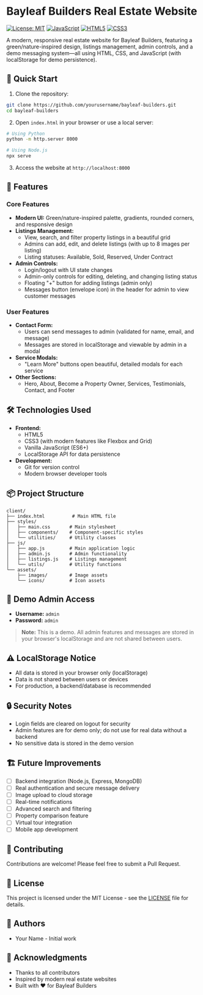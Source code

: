 # Bayleaf Builders Real Estate Website

[![License: MIT](https://img.shields.io/badge/License-MIT-green.svg)](https://opensource.org/licenses/MIT)
[![JavaScript](https://img.shields.io/badge/JavaScript-ES6+-yellow.svg)](https://developer.mozilla.org/en-US/docs/Web/JavaScript)
[![HTML5](https://img.shields.io/badge/HTML5-E34F26?logo=html5&logoColor=white)](https://developer.mozilla.org/en-US/docs/Web/HTML)
[![CSS3](https://img.shields.io/badge/CSS3-1572B6?logo=css3&logoColor=white)](https://developer.mozilla.org/en-US/docs/Web/CSS)

A modern, responsive real estate website for Bayleaf Builders, featuring a green/nature-inspired design, listings management, admin controls, and a demo messaging system—all using HTML, CSS, and JavaScript (with localStorage for demo persistence).

## 🚀 Quick Start

1. Clone the repository:
```bash
git clone https://github.com/yourusername/bayleaf-builders.git
cd bayleaf-builders
```

2. Open `index.html` in your browser or use a local server:
```bash
# Using Python
python -m http.server 8000

# Using Node.js
npx serve
```

3. Access the website at `http://localhost:8000`

## 🌿 Features

### Core Features
- **Modern UI:** Green/nature-inspired palette, gradients, rounded corners, and responsive design
- **Listings Management:**
  - View, search, and filter property listings in a beautiful grid
  - Admins can add, edit, and delete listings (with up to 8 images per listing)
  - Listing statuses: Available, Sold, Reserved, Under Contract
- **Admin Controls:**
  - Login/logout with UI state changes
  - Admin-only controls for editing, deleting, and changing listing status
  - Floating "+" button for adding listings (admin only)
  - Messages button (envelope icon) in the header for admin to view customer messages

### User Features
- **Contact Form:**
  - Users can send messages to admin (validated for name, email, and message)
  - Messages are stored in localStorage and viewable by admin in a modal
- **Service Modals:**
  - "Learn More" buttons open beautiful, detailed modals for each service
- **Other Sections:**
  - Hero, About, Become a Property Owner, Services, Testimonials, Contact, and Footer

## 🛠️ Technologies Used

- **Frontend:**
  - HTML5
  - CSS3 (with modern features like Flexbox and Grid)
  - Vanilla JavaScript (ES6+)
  - LocalStorage API for data persistence
- **Development:**
  - Git for version control
  - Modern browser developer tools

## 📦 Project Structure
```
client/
├── index.html          # Main HTML file
├── styles/
│   ├── main.css       # Main stylesheet
│   ├── components/    # Component-specific styles
│   └── utilities/     # Utility classes
├── js/
│   ├── app.js         # Main application logic
│   ├── admin.js       # Admin functionality
│   ├── listings.js    # Listings management
│   └── utils/         # Utility functions
└── assets/
    ├── images/        # Image assets
    └── icons/         # Icon assets
```

## 🔐 Demo Admin Access
- **Username:** `admin`
- **Password:** `admin`

> **Note:** This is a demo. All admin features and messages are stored in your browser's localStorage and are not shared between users.

## ⚠️ LocalStorage Notice
- All data is stored in your browser only (localStorage)
- Data is not shared between users or devices
- For production, a backend/database is recommended

## 🔒 Security Notes
- Login fields are cleared on logout for security
- Admin features are for demo only; do not use for real data without a backend
- No sensitive data is stored in the demo version

## 🏗️ Future Improvements
- [ ] Backend integration (Node.js, Express, MongoDB)
- [ ] Real authentication and secure message delivery
- [ ] Image upload to cloud storage
- [ ] Real-time notifications
- [ ] Advanced search and filtering
- [ ] Property comparison feature
- [ ] Virtual tour integration
- [ ] Mobile app development

## 🤝 Contributing
Contributions are welcome! Please feel free to submit a Pull Request.

## 📄 License
This project is licensed under the MIT License - see the [LICENSE](LICENSE) file for details.

## 👥 Authors
- Your Name - Initial work

## 🙏 Acknowledgments
- Thanks to all contributors
- Inspired by modern real estate websites
- Built with ❤️ for Bayleaf Builders 